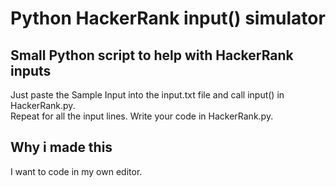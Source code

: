 # Python HackerRank input() simulator

## Small Python script to help with HackerRank inputs

Just paste the Sample Input into the input.txt file and call input() in HackerRank.py.  
Repeat for all the input lines. Write your code in HackerRank.py.


## Why i made this

I want to code in my own editor.

